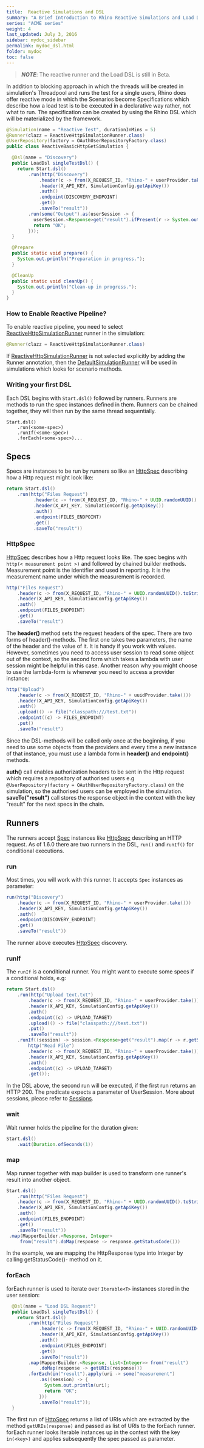 ```yaml
---
title:  Reactive Simulations and DSL
summary: "A Brief Introduction to Rhino Reactive Simulations and Load DSL"
series: "ACME series"
weight: 4
last_updated: July 3, 2016
sidebar: mydoc_sidebar
permalink: mydoc_dsl.html
folder: mydoc
toc: false
---
```



> **_NOTE_**: The reactive runner and the Load DSL is still in Beta. 

In addition to blocking approach in which the threads will be created in simulation's Threadpool and runs the test for a single users,  Rhino does offer reactive mode in which the Scenarios become Specifications which describe how a load test is to be executed in a declarative way rather, not what to run. The specification can be created by using the Rhino DSL which will be materialized by the framework. 

```java
@Simulation(name = "Reactive Test", durationInMins = 5)
@Runner(clazz = ReactiveHttpSimulationRunner.class)
@UserRepository(factory = OAuthUserRepositoryFactory.class)
public class ReactiveBasicHttpGetSimulation {

  @Dsl(name = "Discovery")
  public LoadDsl singleTestDsl() {
    return Start.dsl()
        .run(http("Discovery")
            .header(c -> from(X_REQUEST_ID, "Rhino-" + userProvider.take()))
            .header(X_API_KEY, SimulationConfig.getApiKey())
            .auth()
            .endpoint(DISCOVERY_ENDPOINT)
            .get()
            .saveTo("result"))
        .run(some("Output").as(userSession -> {
          userSession.<Response>get("result").ifPresent(r -> System.out.println(r.getStatusCode()));
          return "OK";
        }));
  }

  @Prepare
  public static void prepare() {
    System.out.println("Preparation in progress.");
  }

  @CleanUp
  public static void cleanUp() {
    System.out.println("Clean-up in progress.");
  }
}

```

### How to Enable Reactive Pipeline?

To enable reactive pipeline, you need to select [ReactiveHttpSimulationRunner](http://ryos.io/static/javadocs/io/ryos/rhino/sdk/runners/ReactiveHttpSimulationRunner.html) runner in the simulation:

```java
@Runner(clazz = ReactiveHttpSimulationRunner.class)
```

If [ReactiveHttpSimulationRunner](http://ryos.io/static/javadocs/io/ryos/rhino/sdk/runners/ReactiveHttpSimulationRunner.html) is not selected explicitly by adding the Runner annotation, then the [DefaultSimulationRunner](http://ryos.io/static/javadocs/io/ryos/rhino/sdk/runners/DefaultSimulationRunner.html) will be used in simulations which looks for scenario methods.  

### Writing your first DSL

Each DSL begins with `Start.dsl()` followed by runners. Runners are methods to run the spec instances defined in them. Runners can be chained together, they will then run by the same thread sequentially.

```
Start.dsl()
    .run(<some-spec>)
    .runIf(<some-spec>)
    .forEach(<some-spec>)...
``` 

## Specs

Specs are instances to be run by runners so like an [HttpSpec](http://ryos.io/static/javadocs/io/ryos/rhino/sdk/dsl/specs/HttpSpec.html) describing how a Http request might look like:

```java
return Start.dsl()
    .run(http("Files Request")
          .header(c -> from(X_REQUEST_ID, "Rhino-" + UUID.randomUUID().toString()))
          .header(X_API_KEY, SimulationConfig.getApiKey())
          .auth()
          .endpoint(FILES_ENDPOINT)
          .get()
          .saveTo("result"))
``` 

### HttpSpec

[HttpSpec](http://ryos.io/static/javadocs/io/ryos/rhino/sdk/dsl/specs/HttpSpec.html) describes how a Http request looks like. The spec begins with `http(< measurement point >)` and followed by chained builder methods. Measurement point is the identifier and used in reporting. It is the measurement name under which the measurement is recorded.   

```java
http("Files Request")
    .header(c -> from(X_REQUEST_ID, "Rhino-" + UUID.randomUUID().toString()))
    .header(X_API_KEY, SimulationConfig.getApiKey())
    .auth()
    .endpoint(FILES_ENDPOINT)
    .get()
    .saveTo("result")
```

The **header()** method sets the request headers of the spec. There are two forms of header()-methods. The first one takes two parameters, the name of the header and the value of it. It is handy if you work with values. However, sometimes you need to access user session to read some object out of the context, so the second form which takes a lambda with user session might be helpful in this case. Another reason why you might choose to use the lambda-form is whenever you need to access a provider instance:

```java
http("Upload")
    .header(c -> from(X_REQUEST_ID, "Rhino-" + uuidProvider.take()))
    .header(X_API_KEY, SimulationConfig.getApiKey())
    .auth()
    .upload(() -> file("classpath:///test.txt"))
    .endpoint((c) -> FILES_ENDPOINT)
    .put()
    .saveTo("result")
```

Since the DSL-methods will be called only once at the beginning, if you need to use some objects from the providers and every time a new instance of that instance, you must use a lambda form in **header()** and **endpoint()** methods. 

**auth()** call enables authorization headers to be sent in the Http request which requires a repository of authorised users e.g `@UserRepository(factory = OAuthUserRepositoryFactory.class)` on the simulation, so the authorised users can be employed in the simulation. **saveTo("result")** call stores the response object in the context with the key "result" for the next specs in the chain.

## Runners  

The runners accept [Spec](http://ryos.io/static/javadocs/io/ryos/rhino/sdk/dsl/specs/Spec.html) instances like [HttpSpec](http://ryos.io/static/javadocs/io/ryos/rhino/sdk/dsl/specs/HttpSpec.html) describing an HTTP request. As of 1.6.0 there are two runners in the DSL, `run()` and `runIf()` for conditional executions. 

### run

Most times, you will work with this runner. It accepts `Spec` instances as parameter: 

```java
run(http("Discovery")
    .header(c -> from(X_REQUEST_ID, "Rhino-" + userProvider.take()))
    .header(X_API_KEY, SimulationConfig.getApiKey())
    .auth()
    .endpoint(DISCOVERY_ENDPOINT)
    .get()
    .saveTo("result"))
``` 

The runner above executes [HttpSpec](http://ryos.io/static/javadocs/io/ryos/rhino/sdk/dsl/specs/HttpSpec.html) discovery. 

### runIf

The `runIf` is a conditional runner. You might want to execute some specs if a conditional holds, e.g:

```java
return Start.dsl()
    .run(http("Upload text.txt")
        .header(c -> from(X_REQUEST_ID, "Rhino-" + userProvider.take()))
        .header(X_API_KEY, SimulationConfig.getApiKey())
        .auth()
        .endpoint((c) -> UPLOAD_TARGET)
        .upload(() -> file("classpath:///test.txt"))
        .put()
        .saveTo("result"))
    .runIf((session) -> session.<Response>get("result").map(r -> r.getStatusCode() == 200).orElse(false),
        http("Read File")
        .header(c -> from(X_REQUEST_ID, "Rhino-" + userProvider.take()))
        .header(X_API_KEY, SimulationConfig.getApiKey())
        .auth()
        .endpoint((c) -> UPLOAD_TARGET)
        .get());
```

In the DSL above, the second run will be executed, if the first run returns an HTTP 200. The predicate expects a parameter of UserSession. More about sessions, please refer to [Sessions](https://github.com/ryos-io/Rhino/wiki/Sessions).

### wait

Wait runner holds the pipeline for the duration given:
```java
Start.dsl()
    .wait(Duration.ofSeconds(1))
``` 


### map

Map runner together with map builder is used to transform one runner's result into another object.

```java
Start.dsl()
    .run(http("Files Request")
    .header(c -> from(X_REQUEST_ID, "Rhino-" + UUID.randomUUID().toString()))
    .header(X_API_KEY, SimulationConfig.getApiKey())
    .auth()
    .endpoint(FILES_ENDPOINT)
    .get()
    .saveTo("result"))
 .map(MapperBuilder.<Response, Integer>
     from("result").doMap(response -> response.getStatusCode()))

```

In the example, we are mapping the HttpResponse type into Integer by calling getStatusCode()- method on it. 

### forEach

forEach runner is used to iterate over `Iterable<T>` instances stored in the user session:

```java
  @Dsl(name = "Load DSL Request")
  public LoadDsl singleTestDsl() {
    return Start.dsl()
        .run(http("Files Request")
            .header(c -> from(X_REQUEST_ID, "Rhino-" + UUID.randomUUID().toString()))
            .header(X_API_KEY, SimulationConfig.getApiKey())
            .auth()
            .endpoint(FILES_ENDPOINT)
            .get()
            .saveTo("result"))
        .map(MapperBuilder.<Response, List<Integer>> from("result")
            .doMap(response -> getURIs(response)))
        .forEach(in("result").apply(uri -> some("measurement")
            .as((session) -> {
              System.out.println(uri);
              return "OK";
            }))
            .saveTo("result"));
  }
```

The first run of [HttpSpec](http://ryos.io/static/javadocs/io/ryos/rhino/sdk/dsl/specs/HttpSpec.html) returns a list of URIs which are extracted by the method `getURIs(response)` and passed as list of URIs to the forEach runner. forEach runner looks Iterable instances up in the context with the key `in(<key>)` and applies subsequently the spec passed as parameter. 